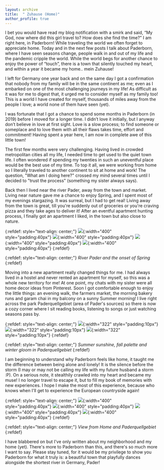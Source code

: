 ```yaml
---
layout: archive
title:  " Zuhause (Home)"
author_profile: true
---
```


I bet you would have read my blog notification with a smirk and said, “My God, now where did this girl travel to? How does she find the time?” I am right here, in Paderborn! While traveling the world we often forget to appreciate home. Today and in the next few posts I talk about Paderborn, where I have seen seasons change, people walk in and out of my life and the pandemic cripple the world. While the world begs for another chance to enjoy the power of “touch”, there is a town that silently touched my heart, and within a year it became my home.. mein Zuhause!

I left for Germany one year back and  on the same day I got a confirmation that nobody from my family will be in the same continent as me; even as I embarked on one of the most challenging journeys in my life! As difficult as it was for me to digest that, it urged me to consider myself as my family too! This is a world I have created for myself, thousands of miles away from the people I love; a world none of them have seen (yet).

I was fortunate that I got a chance to spend some months in Paderborn (in 2019) before I moved for a longer time. I didn’t love it initially, but I anyway don’t believe in love at first sight. Love is a slow process; to find someone or someplace and to love them with all their flaws takes time, effort and commitment! Having spent a year here, I am now in complete awe of this little town!

The first few months were very challenging. Having lived in crowded metropolitan cities all my life, I needed time to get used to the quiet town life. I often wondered if spending my twenties in such an uneventful place would be the best use of my time. To top it all, we were working from home so I literally traveled to another continent to sit at home and work! The question, "What am I doing here?" crossed my mind several times until I decided to "trust the process" (something my sister always says).

Back then I lived near the river Pader, away from the town and market. Living near nature gave me a chance to enjoy Spring, and I spent most of my evenings stargazing. It was surreal, but I had to get real! Living away from the town is great, till you're suddenly out of groceries or you're craving pizza and they take ages to deliver it! After an eventful apartment hunting process, I finally got an apartment I liked, in the town but also close to nature. 

{:refdef: style="text-align: center;"}
![](/images/Paderborn1_1.jpg){:width="400" style="padding:40px"}
![](/images/Paderborn1_2.jpg){:width="400" style="padding:40px"}
![](/images/Paderborn1_3.jpg){:width="400" style="padding:40px"}
![](/images/Paderborn1_4.jpg){:width="400" style="padding:40px"}
{:refdef}

{:refdef: style="text-align: center;"}
*River Pader and the onset of Spring*
{:refdef}

Moving into a new apartment really changed things for me. I had always lived in a hostel and never rented an apartment for myself, so this was a whole new territory for me! At one point, my chats with my sister were all home decor ideas from Pinterest. Soon I got comfortable enough to enjoy the little things: an evening walk, the farmers market, the morning bakery runs and garam chai in my balcony on a sunny Summer morning! I live right across the park Paderquellgebiet (area of Pader's sources) so there is now a cozy corner where I sit reading books, listening to songs or just watching seasons pass by.

{:refdef: style="text-align: center;"}
![](/images/Paderborn1_9.jpg){:width="322" style="padding:10px"}
![](/images/Paderborn1_10.jpg){:width="322" style="padding:10px"}
![](/images/Paderborn1_11.jpg){:width="322" style="padding:10px"}
{:refdef}

{:refdef: style="text-align: center;"}
*Summer sunshine, fall palette and winter gloom in Paderquellgebiet*
{:refdef}

I am beginning to understand why Paderborn feels like home, it taught me the difference between being alone and lonely! It is the silence before the storm (I may or may not be calling my life with my future husband a storm :P). On a serious note, it stealthily crawled into my heart and became my muse! I no longer travel to escape it, but to fill my book of memories with new experiences. I hope I make the most of this experience, because who knows when I'll get to experience the European countryside again! 

{:refdef: style="text-align: center;"}
![](/images/Paderborn1_5.jpg){:width="400" style="padding:40px"}
![](/images/Paderborn1_8.jpg){:width="400" style="padding:40px"}
![](/images/Paderborn1_7.jpg){:width="400" style="padding:40px"}
![](/images/Paderborn1_6.jpg){:width="400" style="padding:40px"}
{:refdef}

{:refdef: style="text-align: center;"}
*View from Home and Paderquellgebiet*
{:refdef}

I have blabbered on but I've only written about my neighborhood and my home (yet). There's more to Paderborn than this, and there's so much more I want to say. Please stay tuned, for it would be my privilege to show you Paderborn for what it truly is: a beautiful town that playfully dances alongside the shortest river in Germany, Pader!
